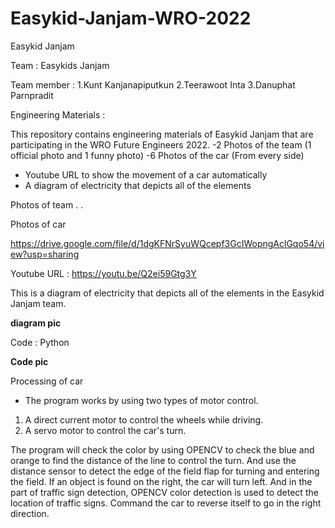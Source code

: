 # Easykid-Janjam-WRO-2022
Easykid Janjam

Team : Easykids Janjam 

Team member : 1.Kunt Kanjanapiputkun 2.Teerawoot Inta 3.Danuphat Parnpradit

Engineering Materials :

This repository contains engineering materials of Easykid Janjam that are participating in the WRO Future Engineers 2022.
-2 Photos of the team (1 official photo and 1 funny photo)
-6 Photos of the car (From every side)
- Youtube URL to show the movement of a car automatically
- A diagram of electricity that depicts all of the elements

Photos of team
.
.

Photos of car

https://drive.google.com/file/d/1dgKFNrSyuWQcepf3GcIWopngAclGqo54/view?usp=sharing

Youtube URL : https://youtu.be/Q2ei59Gtg3Y

This is a diagram of electricity that depicts all of the elements in the Easykid Janjam team.

**diagram pic**

Code : Python

**Code pic**

Processing of car

- The program works by using two types of motor control. 

1. A direct current motor to control the wheels while driving. 
2. A servo motor to control the car's turn. 

The program will check the color by using OPENCV to check the blue and orange to find the distance of the line to control the turn. And use the distance sensor to detect the edge of the field flap for turning and entering the field. If an object is found on the right, the car will turn left. And in the part of traffic sign detection, OPENCV color detection is used to detect the location of traffic signs. Command the car to reverse itself to go in the right direction.
